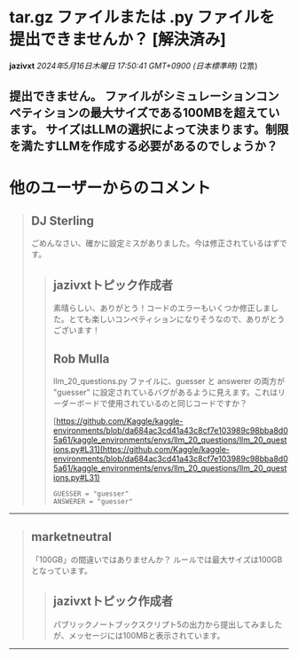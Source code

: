 # tar.gz ファイルまたは .py ファイルを提出できませんか？ [解決済み]
**jazivxt** *2024年5月16日木曜日 17:50:41 GMT+0900 (日本標準時)* (2票)

提出できません。
ファイルがシミュレーションコンペティションの最大サイズである100MBを超えています。
サイズはLLMの選択によって決まります。制限を満たすLLMを作成する必要があるのでしょうか？
---
# 他のユーザーからのコメント
> ## DJ Sterling
> 
> ごめんなさい、確かに設定ミスがありました。今は修正されているはずです。
> 
> 
> 
> > ## jazivxtトピック作成者
> > 
> > 素晴らしい、ありがとう！コードのエラーもいくつか修正しました。とても楽しいコンペティションになりそうなので、ありがとうございます！
> > 
> > 
> > 
> > ## Rob Mulla
> > 
> > llm_20_questions.py ファイルに、guesser と answerer の両方が "guesser" に設定されているバグがあるように見えます。これはリーダーボードで使用されているのと同じコードですか？
> > 
> > [https://github.com/Kaggle/kaggle-environments/blob/da684ac3cd41a43c8cf7e103989c98bba8d05a61/kaggle_environments/envs/llm_20_questions/llm_20_questions.py#L31](https://github.com/Kaggle/kaggle-environments/blob/da684ac3cd41a43c8cf7e103989c98bba8d05a61/kaggle_environments/envs/llm_20_questions/llm_20_questions.py#L31)
> > 
> > ```
> > GUESSER = "guesser"
> > ANSWERER = "guesser"
> > 
> > ```
> > 
> > 
> > 
---
> ## marketneutral
> 
> 「100GB」の間違いではありませんか？ ルールでは最大サイズは100GBとなっています。
> 
> 
> 
> > ## jazivxtトピック作成者
> > 
> > パブリックノートブックスクリプト5の出力から提出してみましたが、メッセージには100MBと表示されています。
> > 
> > 
> > 
--- 


